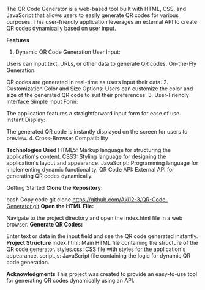  The QR Code Generator is a web-based tool built with HTML, CSS, and JavaScript that allows users to easily generate QR codes for various purposes. This user-friendly application leverages an external API to create QR codes dynamically based on user input.

**Features**
1. Dynamic QR Code Generation
User Input:

Users can input text, URLs, or other data to generate QR codes.
On-the-Fly Generation:

QR codes are generated in real-time as users input their data.
2. Customization
Color and Size Options:
Users can customize the color and size of the generated QR code to suit their preferences.
3. User-Friendly Interface
Simple Input Form:

The application features a straightforward input form for ease of use.
Instant Display:

The generated QR code is instantly displayed on the screen for users to preview.
4. Cross-Browser Compatibility
 

**Technologies Used**
HTML5: Markup language for structuring the application's content.
CSS3: Styling language for designing the application's layout and appearance.
JavaScript: Programming language for implementing dynamic functionality.
QR Code API: External API for generating QR codes dynamically.


Getting Started
**Clone the Repository:**

bash
Copy code
git clone https://github.com/Aki12-3/QR-Code-Generator.git
**Open the HTML File:**

Navigate to the project directory and open the index.html file in a web browser.
**Generate QR Codes:**

Enter text or data in the input field and see the QR code generated instantly.
**Project Structure**
index.html: Main HTML file containing the structure of the QR code generator.
styles.css: CSS file with styles for the application's appearance.
script.js: JavaScript file containing the logic for dynamic QR code generation.
 
 
**Acknowledgments**
This project was created to provide an easy-to-use tool for generating QR codes dynamically using an API.
 

